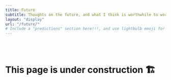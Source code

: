 ```yaml
---
title: Future
subtitle: Thoughts on the future, and what I think is worthwhile to work on.
layout: "display"
url: "/future/"
# Include a "predictions" section here!!!, and use lightbulb emoji for "ideas"... categorize by subject areas
---
```

<br><br>
<span><h1>This page is under construction 🏗️<h1></span>
